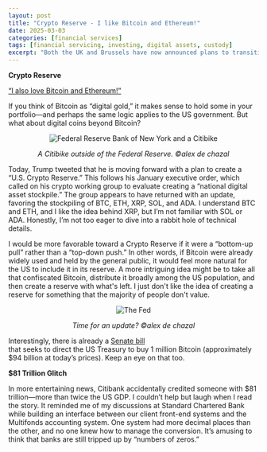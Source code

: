 ```yaml
---
layout: post
title: "Crypto Reserve - I like Bitcoin and Ethereum!"
date: 2025-03-03
categories: [financial services]
tags: [financial servicing, investing, digital assets, custody]
excerpt: "Both the UK and Brussels have now announced plans to transition to same-day trade settlement, known as T+1, with an implementation target of October 11, 2027."
---
```


**Crypto Reserve**

[“I also love Bitcoin and Ethereum!”](link:https://truthsocial.com/@realDonaldTrump/posts/114093946326587357)

If you think of Bitcoin as “digital gold,” it makes sense to hold some in your portfolio—and perhaps the same logic applies to the US government. But what about digital coins beyond Bitcoin?

<div style="text-align: center;">
  <img src="{{ '/assets/images/FedReserveandCitibike.jpeg' | relative_url }}" alt="Federal Reserve Bank of New York and a Citibike" style="max-width: 100%; height: auto;">
  <p><em>A Citibike outside of the Federal Reserve. &copy;alex de chazal</em></p>
</div>


Today, Trump tweeted that he is moving forward with a plan to create a “U.S. Crypto Reserve.” This follows his January executive order, which called on his crypto working group to evaluate creating a “national digital asset stockpile.” The group appears to have returned with an update, favoring the stockpiling of BTC, ETH, XRP, SOL, and ADA. I understand BTC and ETH, and I like the idea behind XRP, but I’m not familiar with SOL or ADA. Honestly, I’m not too eager to dive into a rabbit hole of technical details.

I would be more favorable toward a Crypto Reserve if it were a “bottom-up pull” rather than a “top-down push.” In other words, if Bitcoin were already widely used and held by the general public, it would feel more natural for the US to include it in its reserve. A more intriguing idea might be to take all that confiscated Bitcoin, distribute it broadly among the US population, and then create a reserve with what's left. I just don't like the idea of creating a reserve for something that the majority of people don't value. 

<div style="text-align: center;">
  <img src="{{ '/assets/images/FedReserve.jpeg' | relative_url }}" alt="The Fed" style="max-width: 100%; height: auto;">
  <p><em>Time for an update? &copy;alex de chazal</em></p>
</div>

Interestingly, there is already a [Senate bill](link:https://www.congress.gov/bill/118th-congress/senate-bill/4912/text)  
that seeks to direct the US Treasury to buy 1 million Bitcoin (approximately $94 billion at today’s prices). Keep an eye on that too.

**$81 Trillion Glitch**

In more entertaining news, Citibank accidentally credited someone with $81 trillion—more than twice the US GDP. I couldn’t help but laugh when I read the story. It reminded me of my discussions at Standard Chartered Bank while building an interface between our client front-end systems and the Multifonds accounting system. One system had more decimal places than the other, and no one knew how to manage the conversion. It’s amusing to think that banks are still tripped up by “numbers of zeros.”
